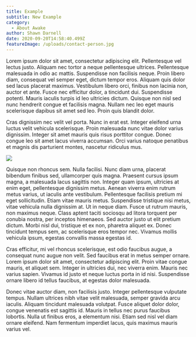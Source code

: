 ```yaml
---
title: Example
subtitle: New Example
category:
  - About Awake
author: Shawn Darnell
date: 2020-09-20T14:58:40.499Z
featureImage: /uploads/contact-person.jpg
---
```

Lorem ipsum dolor sit amet, consectetur adipiscing elit. Pellentesque vel lectus justo. Aliquam nec tortor a neque pellentesque ultrices. Pellentesque malesuada in odio ac mattis. Suspendisse non facilisis neque. Proin libero diam, consequat vel semper eget, dictum tempor eros. Aliquam quis dolor sed lacus placerat maximus. Vestibulum libero orci, finibus non lacinia non, auctor et ante. Fusce nec efficitur dolor, a tincidunt dui. Suspendisse potenti. Mauris iaculis turpis id leo ultricies dictum. Quisque non nisl sed nunc hendrerit congue et facilisis magna. Nullam nec leo eget mauris scelerisque dapibus sit amet sed leo. Proin quis blandit dolor.

Cras dignissim nec velit vel porta. Nunc in erat est. Integer eleifend urna luctus velit vehicula scelerisque. Proin malesuada nunc vitae dolor varius dignissim. Integer sit amet mauris quis risus porttitor congue. Donec congue leo sit amet lacus viverra accumsan. Orci varius natoque penatibus et magnis dis parturient montes, nascetur ridiculus mus.

![](/uploads/home-hero.jpg)

Quisque non rhoncus sem. Nulla facilisi. Nunc diam urna, placerat bibendum finibus sed, ullamcorper quis magna. Praesent cursus ipsum magna, a malesuada lacus sagittis non. Integer quam ipsum, ultricies at enim eget, pellentesque dignissim metus. Aenean viverra enim rutrum metus varius, ut iaculis ante vestibulum. Pellentesque facilisis pretium mi eget sollicitudin. Etiam vitae mauris metus. Suspendisse tristique nisi metus, vitae vehicula nulla dignissim at. Ut in neque diam. Fusce ut rutrum mauris, non maximus neque. Class aptent taciti sociosqu ad litora torquent per conubia nostra, per inceptos himenaeos. Sed auctor justo ut elit pretium dictum. Morbi nisl dui, tristique et ex non, pharetra aliquet ex. Donec tincidunt tempus sem, ac scelerisque eros tempor nec. Vivamus mollis vehicula ipsum, egestas convallis massa egestas id.

Cras efficitur, mi vel rhoncus scelerisque, est odio faucibus augue, a consequat nunc augue non velit. Sed faucibus erat in metus semper ornare. Lorem ipsum dolor sit amet, consectetur adipiscing elit. Proin vitae congue mauris, et aliquet sem. Integer in ultricies dui, nec viverra enim. Mauris nec varius sapien. Vivamus id justo et neque luctus porta in id nisi. Suspendisse ornare libero id tellus faucibus, at egestas dolor malesuada.

Donec vitae auctor diam, non facilisis justo. Integer pellentesque vulputate tempus. Nullam ultrices nibh vitae velit malesuada, semper gravida arcu iaculis. Aliquam tincidunt malesuada volutpat. Fusce aliquet dolor dolor, congue venenatis est sagittis id. Mauris in tellus nec purus faucibus lobortis. Nulla ut finibus eros, a elementum nisi. Etiam sed nisl vel diam ornare eleifend. Nam fermentum imperdiet lacus, quis maximus mauris varius vel.